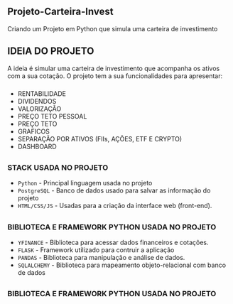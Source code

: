 ## Projeto-Carteira-Invest
Criando um Projeto em Python que simula uma carteira de investimento

## IDEIA DO PROJETO

A ideia é simular uma carteira de investimento que acompanha os ativos com a sua cotação.
O projeto tem a sua funcionalidades para apresentar:

###
- RENTABILIDADE
- DIVIDENDOS
- VALORIZAÇÃO
- PREÇO TETO PESSOAL
- PREÇO TETO 
- GRAFICOS
- SEPARAÇÃO POR ATIVOS (FIIs, AÇÕES, ETF E CRYPTO)
- DASHBOARD



##
### STACK USADA NO PROJETO

- `Python` - Principal linguagem usada no projeto
- `PostgreSQL` - Banco de dados usado para salvar as informação do projeto 
- `HTML/CSS/JS` - Usadas para a criação da interface web (front-end).
  

##
### BIBLIOTECA E FRAMEWORK PYTHON USADA NO PROJETO

- `YFINANCE` -  Biblioteca para acessar dados financeiros e cotações.
- `FLASK` - Framework utilizado para contruir a aplicação 
- `PANDAS` - Biblioteca para manipulação e análise de dados.
- `SQLALCHEMY` - Biblioteca para mapeamento objeto-relacional com banco de dados

##
### BIBLIOTECA E FRAMEWORK PYTHON USADA NO PROJETO